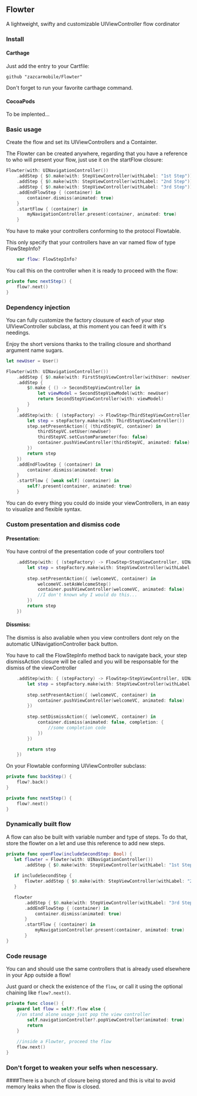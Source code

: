 ## Flowter
A lightweight, swifty and customizable UIViewController flow cordinator

### Install
#### Carthage
Just add the entry to your Cartfile:
```
github "zazcarmobile/Flowter"
```
Don't forget to run your favorite carthage command.

#### CocoaPods
To be implented...

### Basic usage
Create the flow and set its UIViewControllers and a Containter.

The Flowter can be created anywhere, regarding that you have a reference to who will present your flow, just use it on the startFlow closure:
```swift
Flowter(with: UINavigationController())
	.addStep { $0.make(with: StepViewController(withLabel: "1st Step"))}
	.addStep { $0.make(with: StepViewController(withLabel: "2nd Step"))}
	.addStep { $0.make(with: StepViewController(withLabel: "3rd Step"))}
	.addEndFlowStep { (container) in
		container.dismiss(animated: true)
	}
	.startFlow { (container) in
		myNavigationController.present(container, animated: true)
	}
```

You have to make your controllers conforming to the protocol Flowtable.

This only specify that your controllers have an var named flow of type FlowStepInfo?
```swift
	var flow: FlowStepInfo?
```

You call this on the controller when it is ready to proceed with the flow:
```swift
private func nextStep() {
	flow?.next()
}
```

### Dependency injection
You can fully customize the factory clousure of each of your step UIViewController subclass, at this moment you can feed it with it's needings.

Enjoy the short versions thanks to the trailing closure and shorthand argument name sugars.
```swift
let newUser = User()

Flowter(with: UINavigationController())
	.addStep { $0.make(with: FirstStepViewController(withUser: newUser))}
	.addStep {
		$0.make { () -> SecondStepViewController in
			let viewModel = SecondStepViewModel(with: newUser)
			return SecondStepViewController(with: viewModel)
		}
	}
	.addStep(with: { (stepFactory) -> FlowStep<ThirdStepViewController, UINavigationController> in
		let step = stepFactory.make(with: ThirdStepViewController())
		step.setPresentAction({ (thirdStepVC, container) in
			thirdStepVC.setUser(newUser)
			thirdStepVC.setCustomParameter(foo: false)
			container.pushViewController(thirdStepVC, animated: false)
		})
		return step
	})
	.addEndFlowStep { (container) in
		container.dismiss(animated: true)
	}
	.startFlow { [weak self] (container) in
		self?.present(container, animated: true)
	}
```
You can do every thing you could do inside your viewControllers, in an easy to visualize and flexible syntax.

### Custom presentation and dismiss code
#### Presentation:
You have control of the presentation code of your controllers too! 
```swift
	.addStep(with: { (stepFactory) -> FlowStep<StepViewController, UINavigationController> in
		let step = stepFactory.make(with: StepViewController(withLabel: "Flow Start"))
	
		step.setPresentAction({ (welcomeVC, container) in
			welcomeVC.setAsWelcomeStep()
			container.pushViewController(welcomeVC, animated: false) 
			//I don't known why I would do this...
		})
		return step
	})
```

#### Dissmiss:
The dismiss is also avaliable when you view controllers dont rely on the automatic UINavigationController back button.

You have to call the FlowStepInfo method back to navigate back, your step dismissAction closure will be called and you will be responsable for the dismiss of the viewController
```swift
	.addStep(with: { (stepFactory) -> FlowStep<StepViewController, UINavigationController> in
		let step = stepFactory.make(with: StepViewController(withLabel: "Flow Start"))
	
		step.setPresentAction({ (welcomeVC, container) in
			container.pushViewController(welcomeVC, animated: false)
		})
		
		step.setDismissAction({ (welcomeVC, container) in
			container.dismiss(animated: false, completion: {
				//some completion code
			})
		})

		return step
	})
```

On your Flowtable conforming UIViewController subclass:
```swift
private func backStep() {
	flow?.back()
}

private func nextStep() {
	flow?.next()
}
```

### Dynamically built flow
A flow can also be built with variable number and type of steps. To do that, store the flowter on a let and use this reference to add new steps.
 ```swift
private func openFlow(includeSecondStep: Bool) {
	let flowter = Flowter(with: UINavigationController())
		.addStep { $0.make(with: StepViewController(withLabel: "1st Step"))}
	
	if includeSecondStep {
		flowter.addStep { $0.make(with: StepViewController(withLabel: "2nd Step"))}
	}

	flowter
		.addStep { $0.make(with: StepViewController(withLabel: "3rd Step"))}
		.addEndFlowStep { (container) in
			container.dismiss(animated: true)
		}
		.startFlow { (container) in
			myNavigationController.present(container, animated: true)
		}
}
 ```

### Code reusage
You can and should use the same controllers that is already used elsewhere in your App outside a flow!

Just guard or check the existence of the `flow`, or call it using the optional chaining like `flow?.next()`.
```swift
private func close() {
	guard let flow = self?.flow else { 
	//on stand alone usage just pop the view controller
		self.navigationController?.popViewController(animated: true)
		return
	}
	
	//inside a Flowter, proceed the flow
	flow.next() 
}
```

### Don't forget to weaken your selfs when nescessary. 
####There is a bunch of closure being stored and this is vital to avoid memory leaks when the flow is closed.
